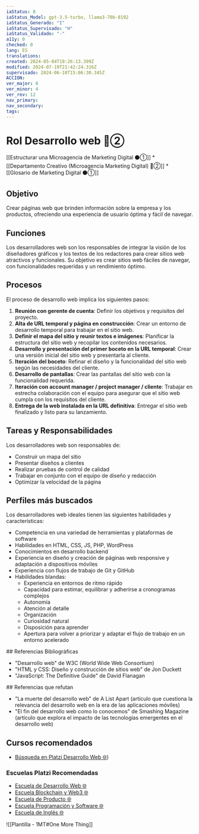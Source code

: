 ```yaml
---
iaStatus: 8
iaStatus_Model: gpt-3.5-turbo, llama3-70b-8192
iaStatus_Generado: "I"
iaStatus_Supervisado: "H"
iaStatus_Validado: "-"
a11y: 0
checked: 0
lang: ES
translations: 
created: 2024-05-04T19:26:13.399Z
modified: 2024-07-19T21:42:24.316Z
supervisado: 2024-06-10T15:06:30.345Z
ACCION: 
ver_major: 0
ver_minor: 4
ver_rev: 12
nav_primary: 
nav_secondary: 
tags:
---
```

# Rol Desarrollo web 🔴②

[[Estructurar una Microagencia de Marketing Digital  ⚫①]] 
	* [[Departamento Creativo (Microagencia Marketing Digital) 🔴②]]
	* [[Glosario de Marketing Digital ⚫①]]

## Objetivo

Crear páginas web que brinden información sobre la empresa y los productos, ofreciendo una experiencia de usuario óptima y fácil de navegar.

## Funciones

Los desarrolladores web son los responsables de integrar la visión de los diseñadores gráficos y los textos de los redactores para crear sitios web atractivos y funcionales. Su objetivo es crear sitios web fáciles de navegar, con funcionalidades requeridas y un rendimiento óptimo.

## Procesos

El proceso de desarrollo web implica los siguientes pasos:

1. **Reunión con gerente de cuenta**: Definir los objetivos y requisitos del proyecto.
2. **Alta de URL temporal y página en construcción**: Crear un entorno de desarrollo temporal para trabajar en el sitio web.
3. **Definir el mapa del sitio y reunir textos e imágenes**: Planificar la estructura del sitio web y recopilar los contenidos necesarios.
4. **Desarrollo y presentación del primer boceto en la URL temporal**: Crear una versión inicial del sitio web y presentarla al cliente.
5. **Iteración del boceto**: Refinar el diseño y la funcionalidad del sitio web según las necesidades del cliente.
6. **Desarrollo de pantallas**: Crear las pantallas del sitio web con la funcionalidad requerida.
7. **Iteración con account manager / project manager / cliente**: Trabajar en estrecha colaboración con el equipo para asegurar que el sitio web cumpla con los requisitos del cliente.
8. **Entrega de la web instalada en la URL definitiva**: Entregar el sitio web finalizado y listo para su lanzamiento.

## Tareas y Responsabilidades

Los desarrolladores web son responsables de:

* Construir un mapa del sitio
* Presentar diseños a clientes
* Realizar pruebas de control de calidad
* Trabajar en conjunto con el equipo de diseño y redacción
* Optimizar la velocidad de la página

## Perfiles más buscados

Los desarrolladores web ideales tienen las siguientes habilidades y características:

* Competencia en una variedad de herramientas y plataformas de software
* Habilidades en HTML, CSS, JS, PHP, WordPress
* Conocimientos en desarrollo backend
* Experiencia en diseño y creación de páginas web responsive y adaptación a dispositivos móviles
* Experiencia con flujos de trabajo de Git y GitHub
* Habilidades blandas:
	+ Experiencia en entornos de ritmo rápido
	+ Capacidad para estimar, equilibrar y adherirse a cronogramas complejos
	+ Autonomía
	+ Atención al detalle
	+ Organización
	+ Curiosidad natural
	+ Disposición para aprender
	+ Apertura para volver a priorizar y adaptar el flujo de trabajo en un entorno acelerado

## Referencias Bibliográficas

* "Desarrollo web" de W3C (World Wide Web Consortium)
* "HTML y CSS: Diseño y construcción de sitios web" de Jon Duckett
* "JavaScript: The Definitive Guide" de David Flanagan

## Referencias que refutan

* "La muerte del desarrollo web" de A List Apart (artículo que cuestiona la relevancia del desarrollo web en la era de las aplicaciones móviles)
* "El fin del desarrollo web como lo conocemos" de Smashing Magazine (artículo que explora el impacto de las tecnologías emergentes en el desarrollo web)
## Cursos recomendados

* [Búsqueda en Platzi Desarrollo Web 🌐](https://platzi.com/buscar/?search=Desarrollo%20web))

 ### Escuelas Platzi Recomendadas

* [Escuela de Desarrollo Web 🌐](https://platzi.com/escuela/web/)
* [Escuela Blockchain y Web3 🌐](https://platzi.com/escuela/blockchain/)
* [Escuela de Producto 🌐](https://platzi.com/escuela/producto/)
* [Escuela Programación y Software 🌐](https://platzi.com/escuela/programacion-software/)
* [Escuela de Inglés 🌐](https://platzi.com/escuela/ingles/)

![[Plantilla - 1MT#One More Thing]]